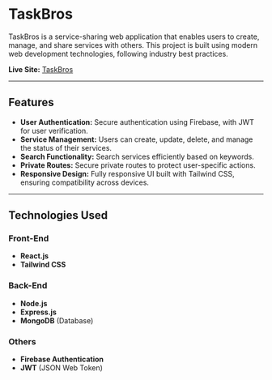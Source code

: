 # TaskBros

TaskBros is a service-sharing web application that enables users to create, manage, and share services with others. This project is built using modern web development technologies, following industry best practices.

**Live Site:** [TaskBros](https://taskbros12.web.app/)

---

## Features

- **User Authentication:** Secure authentication using Firebase, with JWT for user verification.
- **Service Management:** Users can create, update, delete, and manage the status of their services.
- **Search Functionality:** Search services efficiently based on keywords.
- **Private Routes:** Secure private routes to protect user-specific actions.
- **Responsive Design:** Fully responsive UI built with Tailwind CSS, ensuring compatibility across devices.

---

## Technologies Used

### Front-End
- **React.js**
- **Tailwind CSS**

### Back-End
- **Node.js**
- **Express.js**
- **MongoDB** (Database)

### Others
- **Firebase Authentication**
- **JWT** (JSON Web Token)

